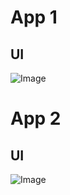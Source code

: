 #  App 1

## UI

![Image](https://github.com/user-attachments/assets/023dd867-9e58-4395-bc1c-ef419382a0f5)



#  App 2

## UI

![Image](https://github.com/user-attachments/assets/4ef21f96-8451-4300-b130-e2c1351a0f32)
